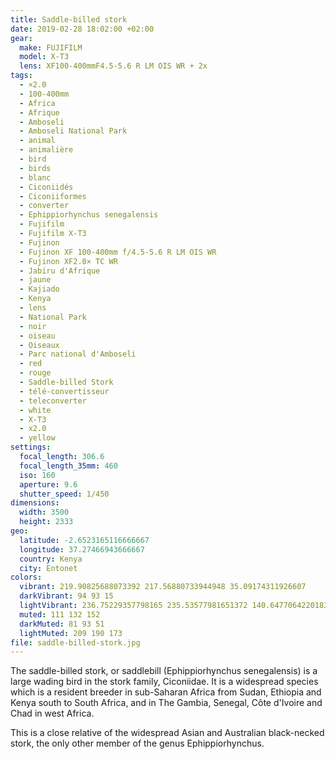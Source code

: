 ```yaml
---
title: Saddle-billed stork
date: 2019-02-28 18:02:00 +02:00
gear:
  make: FUJIFILM
  model: X-T3
  lens: XF100-400mmF4.5-5.6 R LM OIS WR + 2x
tags:
  - ×2.0
  - 100-400mm
  - Africa
  - Afrique
  - Amboseli
  - Amboseli National Park
  - animal
  - animalière
  - bird
  - birds
  - blanc
  - Ciconiidés
  - Ciconiiformes
  - converter
  - Ephippiorhynchus senegalensis
  - Fujifilm
  - Fujifilm X-T3
  - Fujinon
  - Fujinon XF 100-400mm f/4.5-5.6 R LM OIS WR
  - Fujinon XF2.0× TC WR
  - Jabiru d'Afrique
  - jaune
  - Kajiado
  - Kenya
  - lens
  - National Park
  - noir
  - oiseau
  - Oiseaux
  - Parc national d'Amboseli
  - red
  - rouge
  - Saddle-billed Stork
  - télé-convertisseur
  - teleconverter
  - white
  - X-T3
  - x2.0
  - yellow
settings:
  focal_length: 306.6
  focal_length_35mm: 460
  iso: 160
  aperture: 9.6
  shutter_speed: 1/450
dimensions:
  width: 3500
  height: 2333
geo:
  latitude: -2.6523165116666667
  longitude: 37.27466943666667
  country: Kenya
  city: Entonet
colors:
  vibrant: 219.90825688073392 217.56880733944948 35.09174311926607
  darkVibrant: 94 93 15
  lightVibrant: 236.75229357798165 235.53577981651372 140.64770642201836
  muted: 111 132 152
  darkMuted: 81 93 51
  lightMuted: 209 190 173
file: saddle-billed-stork.jpg
---
```


The saddle-billed stork, or saddlebill (Ephippiorhynchus senegalensis) is a large wading bird in the stork family, Ciconiidae. It is a widespread species which is a resident breeder in sub-Saharan Africa from Sudan, Ethiopia and Kenya south to South Africa, and in The Gambia, Senegal, Côte d'Ivoire and Chad in west Africa.

This is a close relative of the widespread Asian and Australian black-necked stork, the only other member of the genus Ephippiorhynchus.
